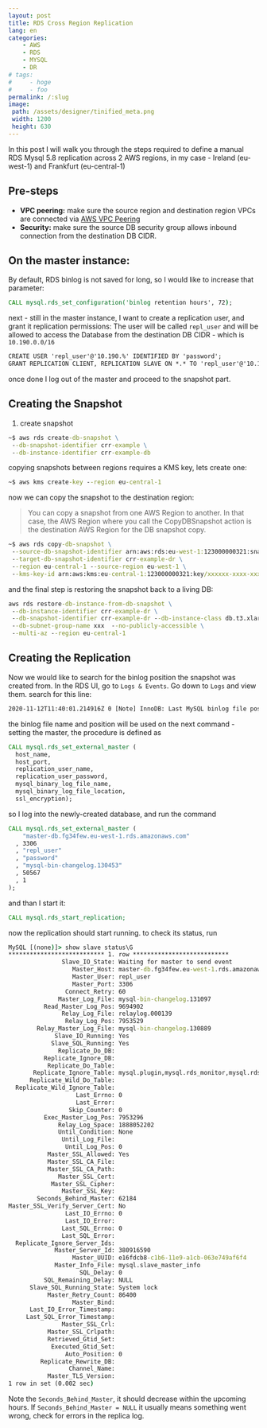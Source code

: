 ```yaml
---
layout: post
title: RDS Cross Region Replication
lang: en
categories:
    - AWS
    - RDS
    - MYSQL
    - DR
# tags:
#     - hoge
#     - foo
permalink: /:slug
image:
 path: /assets/designer/tinified_meta.png
 width: 1200
 height: 630
---
```

 
In this post I will walk you through the steps required to define a manual RDS Mysql 5.8 replication across 2 AWS regions, in my case - Ireland (eu-west-1) and Frankfurt (eu-central-1)

## Pre-steps
- **VPC peering:**
  make sure the source region and destination region VPCs are connected via [AWS VPC Peering](https://docs.aws.amazon.com/vpc/latest/peering/what-is-vpc-peering.html)
- **Security:**
  make sure the source DB security group allows inbound connection from the destination DB CIDR.

## On the master instance:
By default, RDS binlog is not saved for long, so I would like to increase that parameter:
```cmd
CALL mysql.rds_set_configuration('binlog retention hours', 72);
```
next - still in the master instance, I want to create a replication user, and grant it replication permissions:
The user will be called `repl_user` and will be allowed to access the Database from the destination DB CIDR - which is `10.190.0.0/16`
```cmd
CREATE USER 'repl_user'@'10.190.%' IDENTIFIED BY 'password';
GRANT REPLICATION CLIENT, REPLICATION SLAVE ON *.* TO 'repl_user'@'10.190.%' IDENTIFIED BY 'password';
```
once done I log out of the master and proceed to the snapshot part.

## Creating the Snapshot
1. create snapshot
```cmd
~$ aws rds create-db-snapshot \
 --db-snapshot-identifier crr-example \
 --db-instance-identifier crr-example-db
```
copying snapshots between regions requires a KMS key, lets create one:

```cmd
~$ aws kms create-key --region eu-central-1
```

now we can copy the snapshot to the destination region:
> You can copy a snapshot from one AWS Region to another. In that case, the AWS Region where you call the CopyDBSnapshot action is the destination AWS Region for the DB snapshot copy.

```cmd
~$ aws rds copy-db-snapshot \
 --source-db-snapshot-identifier arn:aws:rds:eu-west-1:123000000321:snapshot:crr-example \
 --target-db-snapshot-identifier crr-example-dr \
 --region eu-central-1 --source-region eu-west-1 \
 --kms-key-id arn:aws:kms:eu-central-1:123000000321:key/xxxxxx-xxxx-xxxxx-xxxxxxxxxx
```

and the final step is restoring the snapshot back to a living DB:
```cmd
aws rds restore-db-instance-from-db-snapshot \
 --db-instance-identifier crr-example-dr \
 --db-snapshot-identifier crr-example-dr --db-instance-class db.t3.xlarge  \
 --db-subnet-group-name xxx  --no-publicly-accessible \
 --multi-az --region eu-central-1
```

## Creating the Replication

Now we would like to search for the binlog position the snapshot was created from. In the RDS UI, go to `Logs & Events`. Go down to `Logs` and view them. search for this line:
```cmd
2020-11-12T11:40:01.214916Z 0 [Note] InnoDB: Last MySQL binlog file position 0 50567, file name mysql-bin-changelog.130453
```
the binlog file name and position will be used on the next command - setting the master, the procedure is defined as
```cmd
CALL mysql.rds_set_external_master (
  host_name, 
  host_port, 
  replication_user_name, 
  replication_user_password, 
  mysql_binary_log_file_name, 
  mysql_binary_log_file_location, 
  ssl_encryption);
``` 
so I log into the newly-created database, and run the command
```cmd
CALL mysql.rds_set_external_master (
    "master-db.fg34few.eu-west-1.rds.amazonaws.com"
  , 3306
  , "repl_user"
  , "password"
  , "mysql-bin-changelog.130453"
  , 50567
  , 1
);

```
and than I start it:
```cmd
CALL mysql.rds_start_replication;
```

now the replication should start running. to check its status, run 

```cmd
MySQL [(none)]> show slave status\G
*************************** 1. row ***************************
               Slave_IO_State: Waiting for master to send event
                  Master_Host: master-db.fg34few.eu-west-1.rds.amazonaws.com
                  Master_User: repl_user
                  Master_Port: 3306
                Connect_Retry: 60
              Master_Log_File: mysql-bin-changelog.131097
          Read_Master_Log_Pos: 9694902
               Relay_Log_File: relaylog.000139
                Relay_Log_Pos: 7953529
        Relay_Master_Log_File: mysql-bin-changelog.130889
             Slave_IO_Running: Yes
            Slave_SQL_Running: Yes
              Replicate_Do_DB: 
          Replicate_Ignore_DB: 
           Replicate_Do_Table: 
       Replicate_Ignore_Table: mysql.plugin,mysql.rds_monitor,mysql.rds_sysinfo,innodb_memcache.cache_policies,mysql.rds_history,innodb_memcache.config_options,mysql.rds_configuration,mysql.rds_replication_status
      Replicate_Wild_Do_Table: 
  Replicate_Wild_Ignore_Table: 
                   Last_Errno: 0
                   Last_Error: 
                 Skip_Counter: 0
          Exec_Master_Log_Pos: 7953296
              Relay_Log_Space: 1888052202
              Until_Condition: None
               Until_Log_File: 
                Until_Log_Pos: 0
           Master_SSL_Allowed: Yes
           Master_SSL_CA_File: 
           Master_SSL_CA_Path: 
              Master_SSL_Cert: 
            Master_SSL_Cipher: 
               Master_SSL_Key: 
        Seconds_Behind_Master: 62184
Master_SSL_Verify_Server_Cert: No
                Last_IO_Errno: 0
                Last_IO_Error: 
               Last_SQL_Errno: 0
               Last_SQL_Error: 
  Replicate_Ignore_Server_Ids: 
             Master_Server_Id: 380916590
                  Master_UUID: e16fdcb8-c1b6-11e9-a1cb-063e749af6f4
             Master_Info_File: mysql.slave_master_info
                    SQL_Delay: 0
          SQL_Remaining_Delay: NULL
      Slave_SQL_Running_State: System lock
           Master_Retry_Count: 86400
                  Master_Bind: 
      Last_IO_Error_Timestamp: 
     Last_SQL_Error_Timestamp: 
               Master_SSL_Crl: 
           Master_SSL_Crlpath: 
           Retrieved_Gtid_Set: 
            Executed_Gtid_Set: 
                Auto_Position: 0
         Replicate_Rewrite_DB: 
                 Channel_Name: 
           Master_TLS_Version: 
1 row in set (0.002 sec)
```
Note the `Seconds_Behind_Master`, it should decrease within the upcoming hours. If `Seconds_Behind_Master = NULL` it usually means something went wrong, check for errors in the replica log.